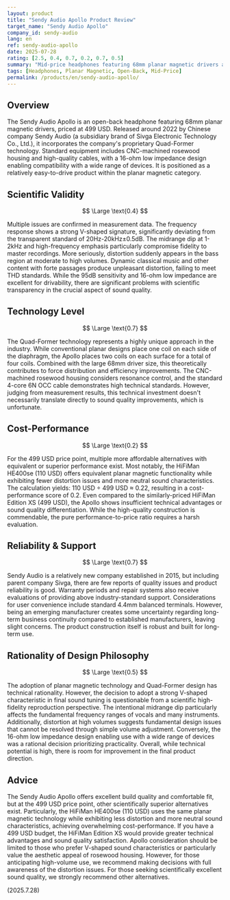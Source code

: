 ```yaml
---
layout: product
title: "Sendy Audio Apollo Product Review"
target_name: "Sendy Audio Apollo"
company_id: sendy-audio
lang: en
ref: sendy-audio-apollo
date: 2025-07-28
rating: [2.5, 0.4, 0.7, 0.2, 0.7, 0.5]
summary: "Mid-price headphones featuring 68mm planar magnetic drivers and Quad-Former technology. While offering excellent build quality and comfort, it suffers from scientific effectiveness issues due to distortion at higher volumes and a strong V-shaped sound signature."
tags: [Headphones, Planar Magnetic, Open-Back, Mid-Price]
permalink: /products/en/sendy-audio-apollo/
---
```


## Overview

The Sendy Audio Apollo is an open-back headphone featuring 68mm planar magnetic drivers, priced at 499 USD. Released around 2022 by Chinese company Sendy Audio (a subsidiary brand of Sivga Electronic Technology Co., Ltd.), it incorporates the company's proprietary Quad-Former technology. Standard equipment includes CNC-machined rosewood housing and high-quality cables, with a 16-ohm low impedance design enabling compatibility with a wide range of devices. It is positioned as a relatively easy-to-drive product within the planar magnetic category.

## Scientific Validity

$$ \Large \text{0.4} $$

Multiple issues are confirmed in measurement data. The frequency response shows a strong V-shaped signature, significantly deviating from the transparent standard of 20Hz-20kHz±0.5dB. The midrange dip at 1-2kHz and high-frequency emphasis particularly compromise fidelity to master recordings. More seriously, distortion suddenly appears in the bass region at moderate to high volumes. Dynamic classical music and other content with forte passages produce unpleasant distortion, failing to meet THD standards. While the 95dB sensitivity and 16-ohm low impedance are excellent for drivability, there are significant problems with scientific transparency in the crucial aspect of sound quality.

## Technology Level

$$ \Large \text{0.7} $$

The Quad-Former technology represents a highly unique approach in the industry. While conventional planar designs place one coil on each side of the diaphragm, the Apollo places two coils on each surface for a total of four coils. Combined with the large 68mm driver size, this theoretically contributes to force distribution and efficiency improvements. The CNC-machined rosewood housing considers resonance control, and the standard 4-core 6N OCC cable demonstrates high technical standards. However, judging from measurement results, this technical investment doesn't necessarily translate directly to sound quality improvements, which is unfortunate.

## Cost-Performance

$$ \Large \text{0.2} $$

For the 499 USD price point, multiple more affordable alternatives with equivalent or superior performance exist. Most notably, the HiFiMan HE400se (110 USD) offers equivalent planar magnetic functionality while exhibiting fewer distortion issues and more neutral sound characteristics. The calculation yields: 110 USD ÷ 499 USD ≈ 0.22, resulting in a cost-performance score of 0.2. Even compared to the similarly-priced HiFiMan Edition XS (499 USD), the Apollo shows insufficient technical advantages or sound quality differentiation. While the high-quality construction is commendable, the pure performance-to-price ratio requires a harsh evaluation.

## Reliability & Support

$$ \Large \text{0.7} $$

Sendy Audio is a relatively new company established in 2015, but including parent company Sivga, there are few reports of quality issues and product reliability is good. Warranty periods and repair systems also receive evaluations of providing above industry-standard support. Considerations for user convenience include standard 4.4mm balanced terminals. However, being an emerging manufacturer creates some uncertainty regarding long-term business continuity compared to established manufacturers, leaving slight concerns. The product construction itself is robust and built for long-term use.

## Rationality of Design Philosophy

$$ \Large \text{0.5} $$

The adoption of planar magnetic technology and Quad-Former design has technical rationality. However, the decision to adopt a strong V-shaped characteristic in final sound tuning is questionable from a scientific high-fidelity reproduction perspective. The intentional midrange dip particularly affects the fundamental frequency ranges of vocals and many instruments. Additionally, distortion at high volumes suggests fundamental design issues that cannot be resolved through simple volume adjustment. Conversely, the 16-ohm low impedance design enabling use with a wide range of devices was a rational decision prioritizing practicality. Overall, while technical potential is high, there is room for improvement in the final product direction.

## Advice

The Sendy Audio Apollo offers excellent build quality and comfortable fit, but at the 499 USD price point, other scientifically superior alternatives exist. Particularly, the HiFiMan HE400se (110 USD) uses the same planar magnetic technology while exhibiting less distortion and more neutral sound characteristics, achieving overwhelming cost-performance. If you have a 499 USD budget, the HiFiMan Edition XS would provide greater technical advantages and sound quality satisfaction. Apollo consideration should be limited to those who prefer V-shaped sound characteristics or particularly value the aesthetic appeal of rosewood housing. However, for those anticipating high-volume use, we recommend making decisions with full awareness of the distortion issues. For those seeking scientifically excellent sound quality, we strongly recommend other alternatives.

(2025.7.28)
